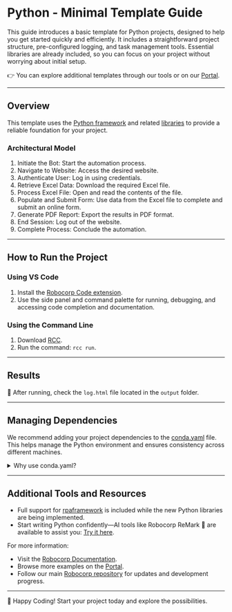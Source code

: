 # Python - Minimal Template Guide

This guide introduces a basic template for Python projects, designed to help you get started quickly and efficiently. It includes a straightforward project structure, pre-configured logging, and task management tools. Essential libraries are already included, so you can focus on your project without worrying about initial setup.

👉 You can explore additional templates through our tools or on our [Portal](https://robocorp.com/portal/tag/template).

---

## Overview
This template uses the [Python framework](https://github.com/robocorp/robocorp) and related [libraries](https://github.com/robocorp/robocorp/blob/master/docs/README.md#python-libraries) to provide a reliable foundation for your project.

### Architectural Model
1. Initiate the Bot: Start the automation process.
2. Navigate to Website: Access the desired website.
3. Authenticate User: Log in using credentials.
4. Retrieve Excel Data: Download the required Excel file.
5. Process Excel File: Open and read the contents of the file.
6. Populate and Submit Form: Use data from the Excel file to complete and submit an online form.
7. Generate PDF Report: Export the results in PDF format.
8. End Session: Log out of the website.
9. Complete Process: Conclude the automation.

---

## How to Run the Project

### Using VS Code
1. Install the [Robocorp Code extension](https://robocorp.com/docs/developer-tools/visual-studio-code/extension-features).
2. Use the side panel and command palette for running, debugging, and accessing code completion and documentation.

### Using the Command Line
1. Download [RCC](https://github.com/robocorp/rcc?tab=readme-ov-file#getting-started).
2. Run the command: `rcc run`.

---

## Results

🚀 After running, check the `log.html` file located in the `output` folder.

---

## Managing Dependencies

We recommend adding your project dependencies to the [conda.yaml](conda.yaml) file. This helps manage the Python environment and ensures consistency across different machines.

<details>
  <summary>Why use conda.yaml?</summary>

Think of `conda.yaml` as an improved version of `requirements.txt`. It manages not only your Python packages but also the entire Python environment. Here’s why it’s better:

- Ensures your project runs seamlessly on other machines.
- Avoids issues with Python installations across devices.
- Lets you specify the exact Python and pip versions, preventing dependency conflicts.
- Removes the need for additional tools like `venv` or `pyenv`.
- Provides access to [conda-forge](https://prefix.dev/channels/conda-forge), simplifying dependency management.

> Learn more with [these resources](https://github.com/robocorp/rcc/blob/master/docs/recipes.md#what-is-in-condayaml).

</details>

---

## Additional Tools and Resources

- Full support for [rpaframework](https://robocorp.com/docs/python/rpa-framework) is included while the new Python libraries are being implemented.
- Start writing Python confidently—AI tools like Robocorp ReMark 💬 are available to assist you: [Try it here](https://chat.robocorp.com).

For more information:
- Visit the [Robocorp Documentation](https://robocorp.com/docs).
- Browse more examples on the [Portal](https://robocorp.com/portal).
- Follow our main [Robocorp repository](https://github.com/robocorp/robocorp) for updates and development progress.

---

🚀 Happy Coding! Start your project today and explore the possibilities.
